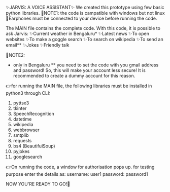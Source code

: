 ✨JARVIS: A VOICE ASSISTANT✨
We created this prototype using few basic python libraries.
🔴NOTE1: the code is campatible with windows but not linux
🔴Earphones must be connected to your device before running the code.

The MAIN file contains the complete code.
With this code, it is possible to ask Jarvis:
✨Current weather in Bengaluru*
✨Latest news
✨To open websites 
✨To make a goggle search
✨To search on wikipedia
✨To send an email**
✨Jokes
✨Friendly talk

🔴NOTE2:
* only in Bengaluru
** you need to set the code with you gmail address and password! So, this will make your account less secure! It is recommended to create a dummy account for this reason.

👉for running the MAIN file, the following libraries must be installed in python3 through CLI:
1. pyttsx3 
2. tkinter 
3. SpeechRecognition
4. datetime 
5. wikipedia
6. webbrowser
7. smtplib
8. requests
9. bs4  (BeautifulSoup)
10. pyjokes
11. googlesearch 

👉On running the code, a window for authorisation pops up. for testing purpose enter the details as:
username: user1
password: password1

NOW YOU'RE READY TO GO!🎉
